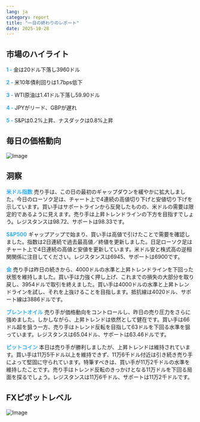 ```yaml
---
lang: ja
category: report
title: "一日の終わりのレポート"
date: 2025-10-28
---
```



<h2>市場のハイライト</h2>
<strong style="color: #2caef7;">1 - </strong> 金は20ドル下落し3960ドル

<strong style="color: #2caef7;">2 - </strong> 米10年債利回りは1.7bps低下


<strong style="color: #2caef7;">3 - </strong> WTI原油は1.41ドル下落し59.90ドル

<strong style="color: #2caef7;">4 - </strong> JPYがリード、GBPが遅れ

<strong style="color: #2caef7;">5 - </strong> S&Pは0.2%上昇、ナスダックは0.8%上昇



<h2>毎日の価格動向</h2>
<img src="https://markleighedu.github.io/img/Oct-2025/28-Oct-2025/price.jpg" alt="Image"/>

<h2>洞察</h2>
<strong style="color: #2caef7;">米ドル指数</strong> 売り手は、この日の最初のギャップダウンを緩やかに拡大しました。今日のローソク足は、チャート上で4連続の高値切り下げと安値切り下げを示しています。買い手はサポートラインから反発したものの、米ドルの需要は限定的であるように見えます。売り手は上昇トレンドラインの下方を目指すでしょう。レジスタンスは98.72、サポートは98.33です。

<strong style="color: #2caef7;">S&P500</strong> ギャップアップで始まり、買い手は高値で引けたことで需要を確認しました。指数は2日連続で過去最高値／終値を更新しました。日足ローソク足はチャート上で4日連続の高値と安値を更新しています。米ドル安と株式高の逆相関関係に注目してください。レジスタンスは6945、サポートは6900です。

<strong style="color: #2caef7;">金</strong> 売り手は昨日の続きから、4000ドルの水準と上昇トレンドラインを下回った状態を維持しました。買い手は力強く押し上げ、これまでの損失の大部分を取り戻し、3954ドルで取引を終えました。買い手は4000ドルの水準と上昇トレンドラインを試し、それを上抜けることを目指します。抵抗線は4020ドル、サポート線は3886ドルです。

<strong style="color: #2caef7;">ブレントオイル</strong> 売り手が価格動向をコントロールし、昨日の売り圧力をさらに強めました。しかしながら、上昇トレンドは依然として健在です。買い手は66ドル超を狙う一方、売り手はトレンド反転を目指して63ドルを下回る水準を狙っています。レジスタンスは65.04ドル、サポートは63.46ドルです。

<strong style="color: #2caef7;">ビットコイン</strong> 本日は売り手が勝利しましたが、上昇トレンドは維持されています。買い手は11万5千ドル以上を維持できず、11万6千ドル付近は引き続き売り手によって堅固に守られています。特筆すべきは、買い手が11万2千ドルの水準を維持したことです。売り手はトレンド反転のきっかけとなる11万ドルを下回る局面を探るでしょう。レジスタンスは11万6千ドル、サポートは11万2千ドルです。



<h2>FXピボットレベル</h2>
<img src="https://markleighedu.github.io/img/Oct-2025/28-Oct-2025/pivot.jpg" alt="Image"/>